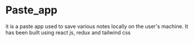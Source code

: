 # Paste_app
it is a paste app used to save various notes locally on the user's machine. It has been built using react js, redux and tailwind css
